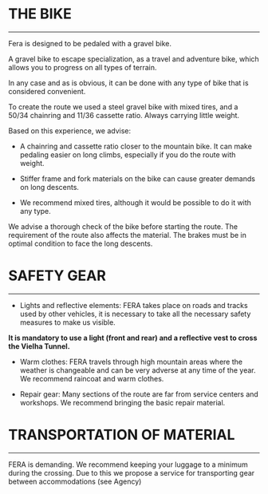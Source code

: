 # THE BIKE

---

Fera is designed to be pedaled with a gravel bike.

A gravel bike to escape specialization, as a travel and adventure bike, which allows you to progress on all types of terrain.

In any case and as is obvious, it can be done with any type of bike that is considered convenient.

To create the route we used a steel gravel bike with mixed tires, and a 50/34 chainring and 11/36 cassette ratio. Always carrying little weight.

Based on this experience, we advise:

- A chainring and cassette ratio closer to the mountain bike. It can make pedaling easier on long climbs, especially if you do the route with weight.

- Stiffer frame and fork materials on the bike can cause greater demands on long descents.

- We recommend mixed tires, although it would be possible to do it with any type.

We advise a thorough check of the bike before starting the route. The requirement of the route also affects the material. The brakes must be in optimal condition to face the long descents.

# SAFETY GEAR

---

- Lights and reflective elements: FERA takes place on roads and tracks used by other vehicles, it is necessary to take all the necessary safety measures to make us visible.

**It is mandatory to use a light (front and rear) and a reflective vest to cross the Vielha Tunnel.**

- Warm clothes: FERA travels through high mountain areas where the weather is changeable and can be very adverse at any time of the year. We recommend raincoat and warm clothes.

- Repair gear: Many sections of the route are far from service centers and workshops. We recommend bringing the basic repair material.

# TRANSPORTATION OF MATERIAL

---

FERA is demanding. We recommend keeping your luggage to a minimum during the crossing. Due to this we propose a service for transporting gear between accommodations (see Agency)
